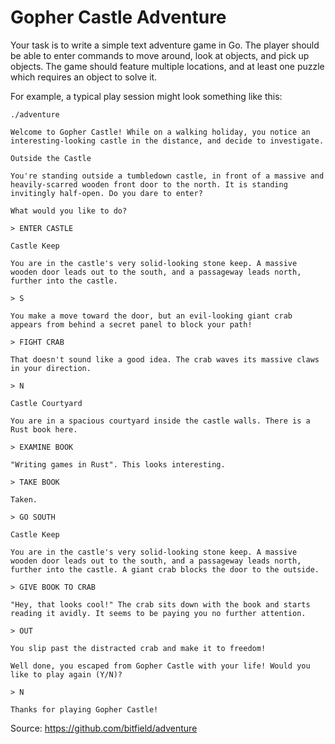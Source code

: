 # Gopher Castle Adventure

Your task is to write a simple text adventure game in Go. The player should be able to enter commands to move around, look at objects, and pick up objects. The game should feature multiple locations, and at least one puzzle which requires an object to solve it.

For example, a typical play session might look something like this:

```
./adventure

Welcome to Gopher Castle! While on a walking holiday, you notice an
interesting-looking castle in the distance, and decide to investigate.

Outside the Castle

You're standing outside a tumbledown castle, in front of a massive and
heavily-scarred wooden front door to the north. It is standing
invitingly half-open. Do you dare to enter?

What would you like to do?

> ENTER CASTLE

Castle Keep

You are in the castle's very solid-looking stone keep. A massive
wooden door leads out to the south, and a passageway leads north,
further into the castle.

> S

You make a move toward the door, but an evil-looking giant crab
appears from behind a secret panel to block your path!

> FIGHT CRAB

That doesn't sound like a good idea. The crab waves its massive claws
in your direction.

> N

Castle Courtyard

You are in a spacious courtyard inside the castle walls. There is a
Rust book here.

> EXAMINE BOOK

"Writing games in Rust". This looks interesting.

> TAKE BOOK

Taken.

> GO SOUTH

Castle Keep

You are in the castle's very solid-looking stone keep. A massive
wooden door leads out to the south, and a passageway leads north,
further into the castle. A giant crab blocks the door to the outside.

> GIVE BOOK TO CRAB

"Hey, that looks cool!" The crab sits down with the book and starts
reading it avidly. It seems to be paying you no further attention.

> OUT

You slip past the distracted crab and make it to freedom!

Well done, you escaped from Gopher Castle with your life! Would you
like to play again (Y/N)?

> N

Thanks for playing Gopher Castle!

```


Source: https://github.com/bitfield/adventure